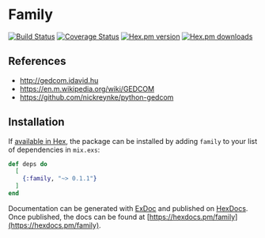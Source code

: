 # Family

[![Build Status](https://travis-ci.org/ahtung/family.ex.svg?branch=master)](https://travis-ci.org/ahtung/family.ex)
[![Coverage Status](https://coveralls.io/repos/ahtung/family.ex/badge.svg?branch=master)](https://coveralls.io/r/ahtung/family.ex?branch=master)
[![Hex.pm version](https://img.shields.io/hexpm/v/family.svg?style=flat-square)](https://hex.pm/packages/family)
[![Hex.pm downloads](https://img.shields.io/hexpm/dt/family.svg)](https://hex.pm/packages/family)

## References

- http://gedcom.idavid.hu
- https://en.m.wikipedia.org/wiki/GEDCOM
- https://github.com/nickreynke/python-gedcom

## Installation

If [available in Hex](https://hex.pm/docs/publish), the package can be installed
by adding `family` to your list of dependencies in `mix.exs`:

```elixir
def deps do
  [
    {:family, "~> 0.1.1"}
  ]
end
```

Documentation can be generated with [ExDoc](https://github.com/elixir-lang/ex_doc)
and published on [HexDocs](https://hexdocs.pm). Once published, the docs can
be found at [https://hexdocs.pm/family](https://hexdocs.pm/family).
